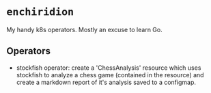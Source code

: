 # `enchiridion`

My handy k8s operators. Mostly an excuse to learn Go.

## Operators

- stockfish operator: create a 'ChessAnalysis' resource which uses stockfish to analyze a chess game (contained in the
resource) and create a markdown report of it's analysis saved to a configmap.

